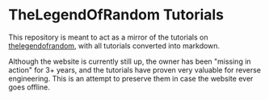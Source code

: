 TheLegendOfRandom Tutorials
===========================

This repository is meant to act as a mirror of the tutorials on
[thelegendofrandom], with all tutorials converted into markdown.

Although the website is currently still up, the owner has been
"missing in action" for 3+ years, and the tutorials have proven
very valuable for reverse engineering. This is an attempt to
preserve them in case the website ever goes offline.

[thelegendofrandom]:http://thelegendofrandom.com
